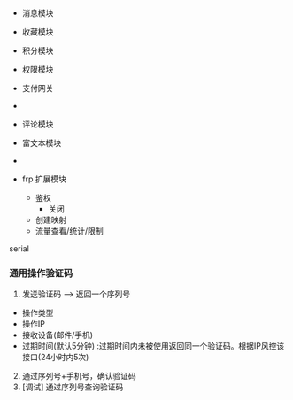 - 消息模块
- 收藏模块
- 积分模块
- 权限模块
- 支付网关
- 
- 评论模块
- 富文本模块
- 

- frp 扩展模块
  - 鉴权
    - 关闭
  - 创建映射
  - 流量查看/统计/限制

serial
### 通用操作验证码
1. 发送验证码 --> 返回一个序列号
  - 操作类型
  - 操作IP
  - 接收设备(邮件/手机)
  - 过期时间(默认5分钟)  :过期时间内未被使用返回同一个验证码。根据IP风控该接口(24小时内5次)
2. 通过序列号+手机号，确认验证码
3. [调试] 通过序列号查询验证码
